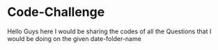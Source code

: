# Code-Challenge
Hello Guys here I would be sharing the codes of all the Questions that I would be doing on the given date-folder-name
